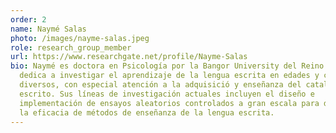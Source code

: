 ```yaml
---
order: 2
name: Naymé Salas
photo: /images/nayme-salas.jpeg
role: research_group_member
url: https://www.researchgate.net/profile/Nayme-Salas
bio: Naymé es doctora en Psicología por la Bangor University del Reino Unido. Se
  dedica a investigar el aprendizaje de la lengua escrita en edades y contextos
  diversos, con especial atención a la adquisició y enseñanza del catalán
  escrito. Sus líneas de investigación actuales incluyen el diseño e
  implementación de ensayos aleatorios controlados a gran escala para determinar
  la eficacia de métodos de enseñanza de la lengua escrita.
---
```

